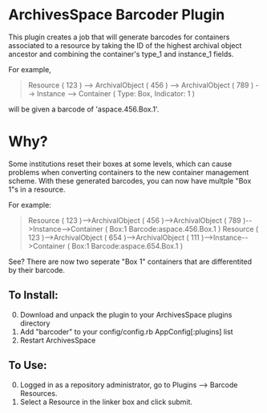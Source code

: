 # ArchivesSpace Barcoder Plugin

This plugin creates a job that will generate barcodes for containers associated to a resource by
taking the ID of the highest archival object ancestor and combining the container's type_1 and
instance_1 fields. 

For example, 

> Resource ( 123 ) --> ArchivalObject ( 456 ) --> ArchivalObject ( 789 ) --> Instance --> Container ( Type: Box, Indicator: 1 ) 

will be given a barcode of 'aspace.456.Box.1'.

# Why? 


Some institutions reset their boxes at some levels, which can cause problems when converting containers to the new
container management scheme. With these generated barcodes, you can now have multple "Box 1"s in a resource.

For example:


> Resource ( 123 )-->ArchivalObject ( 456 )-->ArchivalObject ( 789 )-->Instance-->Container ( Box:1 Barcode:aspace.456.Box.1 )
> Resource ( 123 )-->ArchivalObject ( 654 )-->ArchivalObject ( 111 )-->Instance-->Container ( Box:1 Barcode:aspace.654.Box.1 )

See? There are now two seperate "Box 1" containers that are differentited by their barcode. 

## To Install:

0. Download and unpack the plugin to your ArchivesSpace plugins directory
1. Add "barcoder" to your config/config.rb AppConfig[:plugins] list
2. Restart ArchivesSpace

## To Use:
0. Logged in as a repository administrator, go to Plugins --> Barcode Resources. 
1. Select a Resource in the linker box and click submit.


